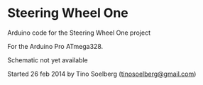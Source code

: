Steering Wheel One
====================

Arduino code for the Steering Wheel One project

For the Arduino Pro ATmega328.

Schematic not yet available

Started 26 feb 2014
by Tino Soelberg (tinosoelberg@gmail.com)


 

